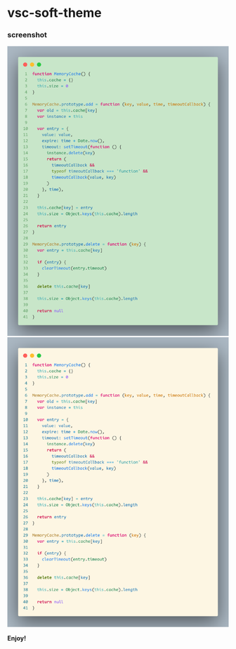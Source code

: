# vsc-soft-theme

### screenshot

![](/assets/img/1.png)
<br />
![](/assets/img/2.png)


**Enjoy!**
